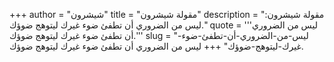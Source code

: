 +++
author = "شيشرون"
title = "مقولة شيشرون"
description = "مقولة شيشرون: ليس من الضروري أن تطفئ ضوء غيرك ليتوهج ضوؤك."
quote = '''ليس من الضروري أن تطفئ ضوء غيرك ليتوهج ضوؤك.''' 
slug = "ليس-من-الضروري-أن-تطفئ-ضوء-غيرك-ليتوهج-ضوؤك"
+++
ليس من الضروري أن تطفئ ضوء غيرك ليتوهج ضوؤك.
